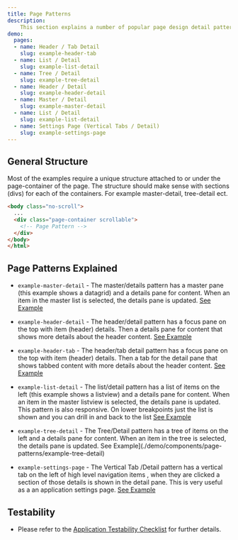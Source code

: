```yaml
---
title: Page Patterns
description:
    This section explains a number of popular page design detail patterns that are commonly used in applications
demo:
  pages:
  - name: Header / Tab Detail
    slug: example-header-tab
  - name: List / Detail
    slug: example-list-detail
  - name: Tree / Detail
    slug: example-tree-detail
  - name: Header / Detail
    slug: example-header-detail
  - name: Master / Detail
    slug: example-master-detail
  - name: List / Detail
    slug: example-list-detail
  - name: Settings Page (Vertical Tabs / Detail)
    slug: example-settings-page
---
```


## General Structure

Most of the examples require a unique structure attached to or under the page-container of the page. The structure should make sense with sections (divs) for each of the containers. For example master-detail, tree-detail ect.

```html
<body class="no-scroll">
  ...
  <div class="page-container scrollable">
    <!-- Page Pattern -->
  </div>
</body>
</html>
```

## Page Patterns Explained

- `example-master-detail` - The master/details pattern has a master pane (this example shows a datagrid) and a details pane for content. When an item in the master list is selected, the details pane is updated. [See Example](./demo/components/page-patterns/example-master-detail)

- `example-header-detail` - The header/detail pattern has a focus pane on the top with item (header) details. Then a  details pane for content that shows more details about the header content. [See Example](./demo/components/page-patterns/example-header-detail)

- `example-header-tab` - The header/tab detail pattern has a focus pane on the top with item (header) details. Then a tab for the detail pane that shows tabbed content with more details about the header content. [See Example](./demo/components/page-patterns/example-header-tab)

- `example-list-detail` - The list/detail pattern has a list of items on the left (this example shows a listview) and a details pane for content. When an item in the master listview is selected, the details pane is updated. This pattern is also responsive. On lower breakpoints just the list is shown and you can drill in and back to the list [See Example](./demo/components/page-patterns/example-list-detail)

- `example-tree-detail` - The Tree/Detail pattern has a tree of items on the left and a details pane for content. When an item in the tree is selected, the details pane is updated. See Example](./demo/components/page-patterns/example-tree-detail)

- `example-settings-page` - The Vertical Tab /Detail pattern has a vertical tab on the left of high level navigation items , when they are clicked a section of those details is shown in the detail pane. This is very useful as a an application settings page. [See Example](./demo/components/page-patterns/example-settings-page)

## Testability

- Please refer to the [Application Testability Checklist](/resources/application-testability-checklist) for further details.
